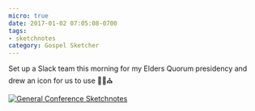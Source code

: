 ```yaml
---
micro: true
date: 2017-01-02 07:05:08-0700
tags:
- sketchnotes
category: Gospel Sketcher
---
```


Set up a Slack team this morning for my Elders Quorum presidency and drew an icon for us to use ✍🏼⛪️

[![General Conference Sketchnotes](https://media.bennorris.org/images/gospelsketcher/uploads/2018/80fceb25c2.jpg)](https://media.bennorris.org/images/gospelsketcher/uploads/2018/80fceb25c2.jpg)
